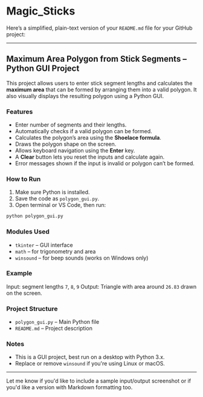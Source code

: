# Magic_Sticks
Here’s a simplified, plain-text version of your `README.md` file for your GitHub project:

---

## Maximum Area Polygon from Stick Segments – Python GUI Project

This project allows users to enter stick segment lengths and calculates the **maximum area** that can be formed by arranging them into a valid polygon. It also visually displays the resulting polygon using a Python GUI.

### Features

* Enter number of segments and their lengths.
* Automatically checks if a valid polygon can be formed.
* Calculates the polygon’s area using the **Shoelace formula**.
* Draws the polygon shape on the screen.
* Allows keyboard navigation using the **Enter** key.
* A **Clear** button lets you reset the inputs and calculate again.
* Error messages shown if the input is invalid or polygon can’t be formed.

### How to Run

1. Make sure Python is installed.
2. Save the code as `polygon_gui.py`.
3. Open terminal or VS Code, then run:

```bash
python polygon_gui.py
```

### Modules Used

* `tkinter` – GUI interface
* `math` – for trigonometry and area
* `winsound` – for beep sounds (works on Windows only)

### Example

Input: segment lengths `7`, `8`, `9`
Output: Triangle with area around `26.83` drawn on the screen.

### Project Structure

* `polygon_gui.py` – Main Python file
* `README.md` – Project description

### Notes

* This is a GUI project, best run on a desktop with Python 3.x.
* Replace or remove `winsound` if you're using Linux or macOS.

---

Let me know if you'd like to include a sample input/output screenshot or if you'd like a version with Markdown formatting too.
